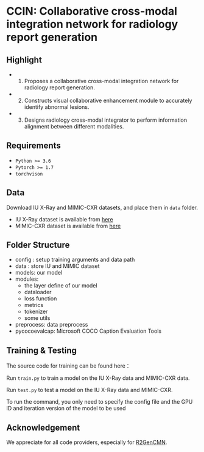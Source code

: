 # CCIN: Collaborative cross-modal integration network for radiology report generation


## Highlight

- 1.	Proposes a collaborative cross-modal integration network for radiology report generation.
- 2.	Constructs visual collaborative enhancement module to accurately identify abnormal lesions.
- 3.	Designs radiology cross-modal integrator to perform information alignment between different modalities.


## Requirements
- `Python >= 3.6`
- `Pytorch >= 1.7`
- `torchvison`

## Data

Download IU X-Ray and MIMIC-CXR datasets, and place them in `data` folder.

- IU X-Ray dataset is available  from [here](https://iuhealth.org/find-medical-services/x-rays)
- MIMIC-CXR dataset is available from [here](https://physionet.org/content/mimic-cxr-jpg/2.0.0/)

## Folder Structure
- config : setup training arguments and data path
- data : store IU and MIMIC dataset
- models:  our model
- modules: 
    - the layer define of our model 
    - dataloader
    - loss function
    - metrics
    - tokenizer
    - some utils
- preprocess: data preprocess
- pycocoevalcap: Microsoft COCO Caption Evaluation Tools

## Training & Testing

The source code for training can be found here：

Run `train.py` to train a model on the IU X-Ray data and MIMIC-CXR data.

Run `test.py` to test a model on the IU X-Ray data and MIMIC-CXR.

To run the command, you only need to specify the config file and the GPU ID and iteration version of the model to be used

## Acknowledgement
We appreciate for all code providers, especially for [R2GenCMN]([https://github.com/foxlf823/Multi-Filter-Residual-Convolutional-Neural-Network](https://github.com/zhjohnchan/R2GenCMN)).
